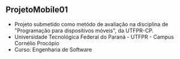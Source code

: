 ## ProjetoMobile01
- Projeto submetido como metódo de avaliação na disciplina de "Programação para dispositivos móveis", da UTFPR-CP.
- Universidade Tecnológica Federal do Paraná - UTFPR - Campus Cornélio Procópio 
- Curso: Engenharia de Software 

